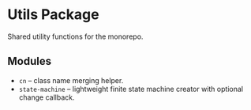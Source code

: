 # Utils Package

Shared utility functions for the monorepo.

## Modules

- `cn` – class name merging helper.
- `state-machine` – lightweight finite state machine creator with optional
  change callback.
